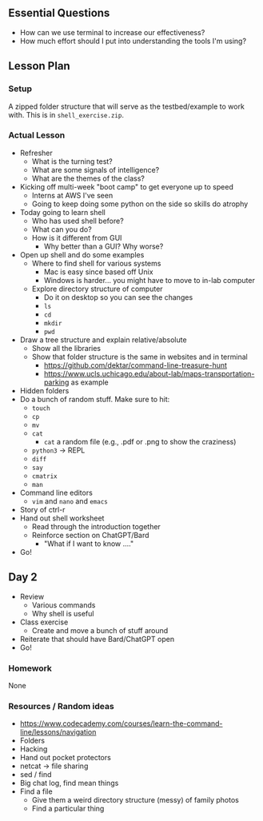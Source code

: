 ## Essential Questions

- How can we use terminal to increase our effectiveness?
- How much effort should I put into understanding the tools I'm using?

## Lesson Plan

### Setup

A zipped folder structure that will serve as the testbed/example to work with.
This is in `shell_exercise.zip`.

### Actual Lesson

- Refresher
    - What is the turning test?
    - What are some signals of intelligence?
    - What are the themes of the class?
- Kicking off multi-week "boot camp" to get everyone up to speed
    - Interns at AWS I've seen
    - Going to keep doing some python on the side so skills do atrophy
- Today going to learn shell
    - Who has used shell before?
    - What can you do?
    - How is it different from GUI
        - Why better than a GUI? Why worse?
- Open up shell and do some examples
    - Where to find shell for various systems
        - Mac is easy since based off Unix
        - Windows is harder... you might have to move to in-lab computer
    - Explore directory structure of computer
        - Do it on desktop so you can see the changes
        - `ls`
        - `cd`
        - `mkdir`
        - `pwd`
- Draw a tree structure and explain relative/absolute
    - Show all the libraries
    - Show that folder structure is the same in websites and in terminal
        - https://github.com/dektar/command-line-treasure-hunt
        - https://www.ucls.uchicago.edu/about-lab/maps-transportation-parking as example
- Hidden folders
- Do a bunch of random stuff. Make sure to hit:
    - `touch`
    - `cp`
    - `mv`
    - `cat`
        - `cat` a random file (e.g., .pdf or .png to show the craziness)
    - `python3` -> REPL
    - `diff`
    - `say`
    - `cmatrix`
    - `man`
- Command line editors
    - `vim` and `nano` and `emacs`
- Story of ctrl-r
- Hand out shell worksheet
    - Read through the introduction together
    - Reinforce section on ChatGPT/Bard
        - "What if I want to know ...."
- Go!

## Day 2

- Review
    - Various commands
    - Why shell is useful
- Class exercise
    - Create and move a bunch of stuff around
- Reiterate that should have Bard/ChatGPT open
- Go!

### Homework

None

### Resources / Random ideas

- https://www.codecademy.com/courses/learn-the-command-line/lessons/navigation
- Folders
- Hacking
- Hand out pocket protectors
- netcat -> file sharing
- sed / find
- Big chat log, find mean things
- Find a file
    - Give them a weird directory structure (messy) of family photos
    - Find a particular thing